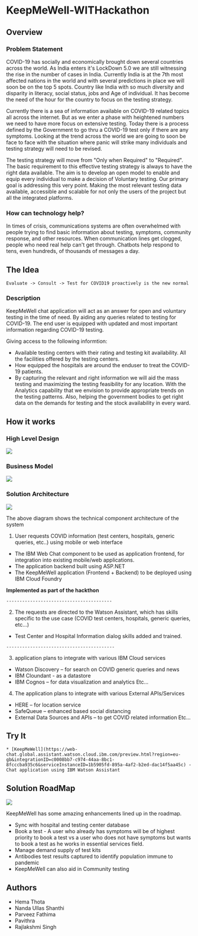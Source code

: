 # KeepMeWell-WITHackathon

## Overview

### Problem Statement
COVID-19 has socially and economically brought down several countries across the world. As India enters it's LockDown 5.0 we are still witnessing the rise in the number of cases in India. Currently India is at the 7th most affected nations in the world and with several predictions in place we will soon be on the top 5 spots. Country like India with so much diversity and disparity in literacy, social status, jobs and Age of individual. It has become the need of the hour for the country to focus on the testing strategy. 

Currently there is a sea of information available on COVID-19 related topics all across the internet. But as we enter a phase with heightened numbers we need to have more focus on extensive testing. Today there is a process defined by the Government to go thru a COVID-19 test only if there are any symptoms. Looking at the trend across the world we are going to soon be face to face with the situation where panic will strike many individuals and testing strategy will need to be revised.

The testing strategy will move from "Only when Required" to "Required".  The basic requirement to this effective testing strategy is always to have the right data available. The aim is to develop an open model to enable and equip every individual to make a decision of Voluntary testing.  Our primary goal is addressing this very point. Making the most relevant testing data available, accessible and scalable for not only the users of the project but all the integrated platforms. 

### How can technology help?
In times of crisis, communications systems are often overwhelmed with people trying to find basic information about testing, symptoms, community response, and other resources. When communication lines get clogged, people who need real help can't get through. Chatbots help respond to tens, even hundreds, of thousands of messages a day.

## The Idea
```
Evaluate -> Consult -> Test for COVID19 proactively is the new normal
```

### Description
KeepMeWell chat application will act as an answer for open and voluntary testing in the time of need. By aiding any queries related to testing for COVID-19. The end user is equipped with updated and most important information regarding COVID-19 testing. 

Giving access to the following informtion:
* Available testing centers with their rating and testing kit availability. All the facilities offered by the testing centers. 
* How equipped the hospitals are around the enduser to treat the COVID-19 patients. 
* By capturing the relevant and right information we will aid the mass testing and maximizing the testing feasibility for any location. 
With the Analytics capability that we envision to provide appropriate trends on the testing patterns. Also, helping the government bodies to get right data on the demands for testing and the stock availability in every ward. 

## How it works

### High Level Design
<img src="images/HighLevelDesign.jpg" />

### Business Model
<img src="images/BusinessModel.JPG" />

### Solution Architecture
<img src="images/SolutionArchitecture.jpg" />

The above diagram shows the technical component architecture of the system
1. User requests COVID information (test centers, hospitals, generic queries, etc..) using mobile or web interface
* The IBM Web Chat component to be used as application frontend, for integration into existing mobile/web applications. 
* The application backend built using ASP.NET
* The KeepMeWell application (Frontend + Backend) to be deployed using IBM Cloud Foundry 

**Implemented as part of the hackthon**
```
----------------------------------------
```
2. The requests are directed to the Watson Assistant, which has skills specific to the use case (COVID test centers, hospitals, generic queries, etc...)
* Test Center and Hospital Information dialog skills added and trained.
```
-----------------------------------------
```
3.	application plans to integrate with various IBM Cloud services
* Watson Discovery – for search on COVID generic queries and news
* IBM Cloundant  - as a datastore
* IBM Cognos – for data visualization and analytics
Etc...
4.	The application plans to integrate with various External APIs/Services
* HERE – for location service
* SafeQueue – enhanced based social distancing
* External Data Sources and APIs – to get COVID related information
Etc...

## Try It
```
* [KeepMeWell](https://web-chat.global.assistant.watson.cloud.ibm.com/preview.html?region=eu-gb&integrationID=c0008bb7-c974-44aa-8bc1-8fcccba935c6&serviceInstanceID=1b5905fd-895a-4af2-b2ed-dac14f5aa45c) - Chat application using IBM Watson Assistant
```

## Solution RoadMap
<img src="images/RoadMap.jpg" />

KeepMeWell has some amazing enhancements lined up in the roadmap.
* Sync with hospital and testing center database
* Book a test - A user who already has symptoms will be of highest priority to book a test vs a user who does not have symptoms but wants to book a test as he works in essential services field.
* Manage demand supply of test kits 
* Antibodies test results captured to identify population immune to pandemic
* KeepMeWell can also aid in Community testing

## Authors
* Hema Thota
* Nanda Ullas Shanthi
* Parveez Fathima
* Pavithra
* Rajlakshmi Singh
